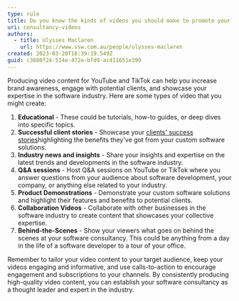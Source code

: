 ```yaml
---
type: rule
title: Do you know the kinds of videos you should make to promote your consultancy?
uri: consultancy-videos
authors:
  - title: Ulysses Maclaren
    url: https://www.ssw.com.au/people/ulysses-maclaren
created: 2023-03-20T18:39:19.549Z
guid: c3880f24-514e-472e-bfd9-ac411651e399
---
```

Producing video content for YouTube and TikTok can help you increase brand awareness, engage with potential clients, and showcase your expertise in the software industry. Here are some types of video that you might create:

<!--endintro-->

1. **Educational** - These could be tutorials, how-to guides, or deep dives into specific topics.
2. **Successful client stories** - Showcase your [clients' success stories](https://www.blackirisfilms.com/)highlighting the benefits they've got from your custom software solutions.
3. **Industry news and insights** - Share your insights and expertise on the latest trends and developments in the software industry.
4. **Q&A sessions** - Host Q&A sessions on YouTube or TikTok where you answer questions from your audience about software development, your company, or anything else related to your industry.
5. **Product Demonstrations** - Demonstrate your custom software solutions and highlight their features and benefits to potential clients.
6. **Collaboration Videos** - Collaborate with other businesses in the software industry to create content that showcases your collective expertise.
7. **Behind-the-Scenes** - Show your viewers what goes on behind the scenes at your software consultancy. This could be anything from a day in the life of a software developer to a tour of your office.

Remember to tailor your video content to your target audience, keep your videos engaging and informative, and use calls-to-action to encourage engagement and subscriptions to your channels. By consistently producing high-quality video content, you can establish your software consultancy as a thought leader and expert in the industry.
